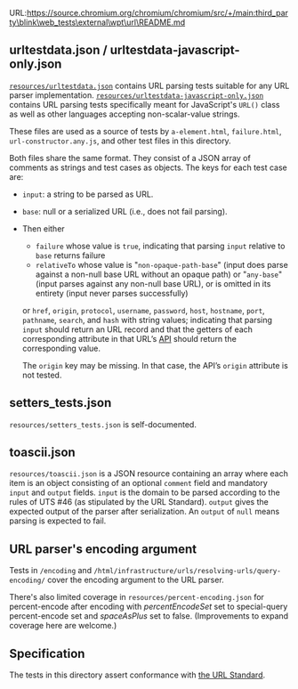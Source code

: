 URL:https://source.chromium.org/chromium/chromium/src/+/main:third_party\blink\web_tests\external\wpt\url\README.md
## urltestdata.json / urltestdata-javascript-only.json

[`resources/urltestdata.json`](resources/urltestdata.json) contains URL parsing tests suitable for any URL parser implementation.
[`resources/urltestdata-javascript-only.json`](resources/urltestdata-javascript-only.json) contains URL parsing tests specifically meant
for JavaScript's `URL()` class as well as other languages accepting non-scalar-value strings.

These files are used as a source of tests by `a-element.html`, `failure.html`, `url-constructor.any.js`,
and other test files in this directory.

Both files share the same format. They consist of a JSON array of comments as strings and test cases as
objects. The keys for each test case are:

* `input`: a string to be parsed as URL.
* `base`: null or a serialized URL (i.e., does not fail parsing).
* Then either

  * `failure` whose value is `true`, indicating that parsing `input` relative to `base` returns
    failure
  * `relativeTo` whose value is "`non-opaque-path-base`" (input does parse against a non-null base
    URL without an opaque path) or "`any-base`" (input parses against any non-null base URL), or is
    omitted in its entirety (input never parses successfully)

  or `href`, `origin`, `protocol`, `username`, `password`, `host`, `hostname`, `port`,
  `pathname`, `search`, and `hash` with string values; indicating that parsing `input` should return
  an URL record and that the getters of each corresponding attribute in that URL’s [API] should
  return the corresponding value.

  The `origin` key may be missing. In that case, the API’s `origin` attribute is not tested.

## setters_tests.json

`resources/setters_tests.json` is self-documented.

## toascii.json

`resources/toascii.json` is a JSON resource containing an array where each item is an object
consisting of an optional `comment` field and mandatory `input` and `output` fields. `input` is the
domain to be parsed according to the rules of UTS #46 (as stipulated by the URL Standard). `output`
gives the expected output of the parser after serialization. An `output` of `null` means parsing is
expected to fail.

## URL parser's encoding argument

Tests in `/encoding` and `/html/infrastructure/urls/resolving-urls/query-encoding/` cover the
encoding argument to the URL parser.

There's also limited coverage in `resources/percent-encoding.json` for percent-encode after encoding
with _percentEncodeSet_ set to special-query percent-encode set and _spaceAsPlus_ set to false.
(Improvements to expand coverage here are welcome.)

## Specification

The tests in this directory assert conformance with [the URL Standard][URL].

[parsing]: https://url.spec.whatwg.org/#concept-basic-url-parser
[API]: https://url.spec.whatwg.org/#api
[URL]: https://url.spec.whatwg.org/
